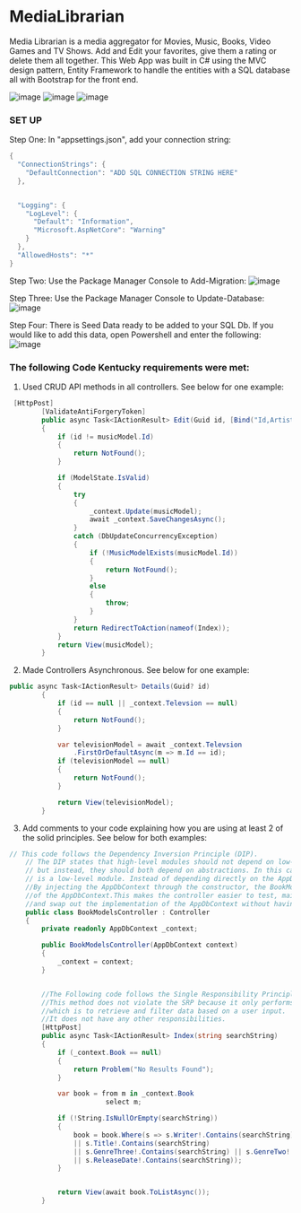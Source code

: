 # MediaLibrarian
Media Librarian is a media aggregator for Movies, Music, Books, Video Games and TV Shows. Add and Edit your favorites, give them a rating or delete them all together. This Web App was built in C# using the MVC design pattern, Entity Framework to handle the entities with a SQL database all with Bootstrap for the front end.  

![image](https://user-images.githubusercontent.com/97712526/228086550-68d9c6fd-1ad9-4026-b530-5bc548cd96ea.png)
![image](https://user-images.githubusercontent.com/97712526/228086615-4dce04ef-4c1e-4bee-8b8b-63695ccea236.png)
![image](https://user-images.githubusercontent.com/97712526/228086662-ee85a6c4-7a93-4c27-8d62-9e1cc54ecde6.png)


<h3> SET UP </H3>

Step One: In "appsettings.json", add your connection string: 

```C#
{
  "ConnectionStrings": {
    "DefaultConnection": "ADD SQL CONNECTION STRING HERE"
  },


  "Logging": {
    "LogLevel": {
      "Default": "Information",
      "Microsoft.AspNetCore": "Warning"
    }
  },
  "AllowedHosts": "*"
}
```

Step Two: Use the Package Manager Console to Add-Migration:
![image](https://user-images.githubusercontent.com/97712526/228086003-c0ea86bb-9128-4c86-b3c9-b8bf316a06c4.png)

Step Three: Use the Package Manager Console to Update-Database:
![image](https://user-images.githubusercontent.com/97712526/228086085-3773d3fc-3890-46c1-a375-0280dd6f43fe.png)

Step Four: There is Seed Data ready to be added to your SQL Db. If you would like to add this data, open Powershell and enter the following: 
![image](https://user-images.githubusercontent.com/97712526/228086339-b5e2a8cc-bf4a-47e2-ae46-b6c21e54f8f4.png)


<h3>The following Code Kentucky requirements were met:</h3>

1. Used CRUD API methods in all controllers. See below for one example: 
```C#
 [HttpPost]
        [ValidateAntiForgeryToken]
        public async Task<IActionResult> Edit(Guid id, [Bind("Id,Artist,AlbumName,ReleaseDate,Label,UserRating,NumberOfTracks,Genre,GenreTwo,GenreThree,Image")] MusicModel musicModel)
        {
            if (id != musicModel.Id)
            {
                return NotFound();
            }

            if (ModelState.IsValid)
            {
                try
                {
                    _context.Update(musicModel);
                    await _context.SaveChangesAsync();
                }
                catch (DbUpdateConcurrencyException)
                {
                    if (!MusicModelExists(musicModel.Id))
                    {
                        return NotFound();
                    }
                    else
                    {
                        throw;
                    }
                }
                return RedirectToAction(nameof(Index));
            }
            return View(musicModel);
        }
```
2. Made Controllers Asynchronous. See below for one example: 
```C#
public async Task<IActionResult> Details(Guid? id)
        {
            if (id == null || _context.Televsion == null)
            {
                return NotFound();
            }

            var televisionModel = await _context.Televsion
                .FirstOrDefaultAsync(m => m.Id == id);
            if (televisionModel == null)
            {
                return NotFound();
            }

            return View(televisionModel);
        }
```       
 3. Add comments to your code explaining how you are using at least 2 of the solid principles. See below for both examples:  
```C#
// This code follows the Dependency Inversion Principle (DIP).
    // The DIP states that high-level modules should not depend on low-level modules
    // but instead, they should both depend on abstractions. In this case, the BookModelsController is a high-level module, and the AppDbContext
    // is a low-level module. Instead of depending directly on the AppDbContext, the BookModelsController depends on an abstraction of it.
    //By injecting the AppDbContext through the constructor, the BookModelsController is not tightly coupled to a specific implementation
    //of the AppDbContext.This makes the controller easier to test, maintain,
    //and swap out the implementation of the AppDbContext without having to change the BookModelsController class.
    public class BookModelsController : Controller
    {
        private readonly AppDbContext _context;

        public BookModelsController(AppDbContext context)
        {
            _context = context;
        }
```
```C#

        //The Following code follows the Single Responsibility Principle (SRP).
        //This method does not violate the SRP because it only performs one task
        //which is to retrieve and filter data based on a user input. 
        //It does not have any other responsibilities. 
        [HttpPost]
        public async Task<IActionResult> Index(string searchString)
        {
            if (_context.Book == null)
            {
                return Problem("No Results Found");
            }

            var book = from m in _context.Book
                        select m;

            if (!String.IsNullOrEmpty(searchString))
            {
                book = book.Where(s => s.Writer!.Contains(searchString)
                || s.Title!.Contains(searchString)
                || s.GenreThree!.Contains(searchString) || s.GenreTwo!.Contains(searchString)
                || s.ReleaseDate!.Contains(searchString));
            }


            return View(await book.ToListAsync());
        }
```      
